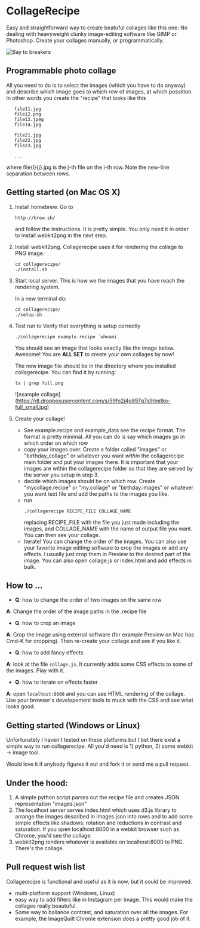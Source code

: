 # CollageRecipe

Easy and straightforward way to create beatuful collages like this one:
No dealing with heavyweight clunky image-editing software like GIMP or Photoshop.
Create your collages manually, or programmatically.

![Bay to breakers](https://dl.dropboxusercontent.com/s/xjnb5dpws0wkhr7/bay2breakers_good_small.jpg)

## Programmable photo collage

All you need to do is to select the images (which you have to do anyway) and describe which image goes to which row of images, at which possition.
In other words you create the "recipe" that looks like this

```
   file11.jpg
   file12.png
   file13.jpeg
   file14.jpg

   file21.jpg
   file22.jpg
   file23.jpg

   ...
```

where file{i}{j}.jpg is the j-th file on the i-th row. Note the new-line separation between rows.

## Getting started (on Mac OS X)

1. Install homebrew. Go to 
   ```   
   http://brew.sh/ 
   ```   
   and follow the instructions. It is pretty simple. You only need it in order to install webkit2png in the next step.

2. Install webkit2png. Collagerecipe uses it for rendering the collage to PNG image.
   ```   
   cd collagerecipe/
   ./install.sh
   ```   

3. Start local server. This is how we the images that you have reach the rendering system.

   In a new terminal do:
   ```   
   cd collagerecipe/
   ./setup.sh
   ```   

4. Test run to Verify that everything is setup correctly
   ```   
   ./collagerecipe example.recipe `whoami`
   ```   
   You should see an image that looks exactly like the image below. Awesome! You are **ALL SET** to create your own collages by now!

   The new image file should be in the directory where you installed collagerecipe. You can find it by running:
   ```   
   ls | grep full.png
   ```   

   ![example collage] (https://dl.dropboxusercontent.com/s/59fo2j4g897q7s9/mitko-full_small.jpg)

5. Create your collage!    
   * See example.recipe and example_data see the recipe format. The format is pretty minimal. All you can do is say which images go in which order on which row
   * copy your images over. Create a folder called "images" or "birthday_collage" or whatever you want *within* the collagerecipe main folder and put your images there. It is important that your images are within the collagerecipe folder so that they are served by the server you setup in step 3. 
   * decide which images should be on which row. Create "mycollage.recipe" or "my.collage" or "birthday.images" or whatever you want text file and add the paths to the images you like. 
   * run 
      ```   
      ./collagerecipe RECIPE_FILE COLLAGE_NAME
      ```		         
      replacing RECIPE_FILE with the file you just made including the images, and COLLAGE_NAME with the name of output file you want. You can then see your collage.
   * Iterate! You can change the order of the images. You can also use your favorite image editing software to crop the images or add any effects. I usually just crop them in Preview to the desired part of the image. You can also open collage.js or index.html and add effects in bulk.

## How to ...

   * **Q**: how to change the order of two images on the same row

   **A**: Change the order of the image paths in the .recipe file

   * **Q**: how to crop an image

   **A**: Crop the image using external software (for example Preview on Mac has Cmd-K for cropping). Then re-create your collage and see if you like it.

   * **Q**: how to add fancy effects

   **A**: look at the file ```collage.js```. It currently adds some CSS effects to some of the images. Play with it. 

   * **Q**: how to iterate on effects faster

   **A**: open ```localhost:8000``` and you can see HTML rendering of the collage. Use your browser's developement tools to muck with the CSS and see what looks good.

## Getting started (Windows or Linux)

Unfortunately I haven't tested on these platforms but I bet there exist a simple way to run collagerecipe. All you'd need is 1) python, 2) some webkit -> image tool. 

Would love it if anybody figures it out and fork it or send me a pull request.

## Under the hood:

1. A simple python script parses out the recipe file and creates JSON representation "images.json"
2. The localhost server serves index.html which uses d3.js library to arrange the images described in images.json into rows and to add some simple effects like shadows, rotation and reductions in contrast and saturation. If you open localhost:8000 in a webkit browser such as Chrome, you'd see the collage.
3. webkit2png renders whatever is available on localhost:8000 to PNG. There's the collage.

## Pull request wish list

Collagerecipe is functional and useful as it is now, but it could be improved.

* multi-platform support (Windows, Linux)
* easy way to add filters like in Instagram per image. This would make the collages really beautuful. 
* Some way to ballance contrast, and saturation over all the images. For example, the ImageQuilt Chrome extension does a pretty good job of it. 


